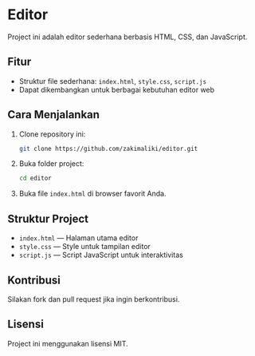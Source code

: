 # Editor

Project ini adalah editor sederhana berbasis HTML, CSS, dan JavaScript.

## Fitur
- Struktur file sederhana: `index.html`, `style.css`, `script.js`
- Dapat dikembangkan untuk berbagai kebutuhan editor web

## Cara Menjalankan
1. Clone repository ini:
   ```bash
   git clone https://github.com/zakimaliki/editor.git
   ```
2. Buka folder project:
   ```bash
   cd editor
   ```
3. Buka file `index.html` di browser favorit Anda.

## Struktur Project
- `index.html`  — Halaman utama editor
- `style.css`   — Style untuk tampilan editor
- `script.js`   — Script JavaScript untuk interaktivitas

## Kontribusi
Silakan fork dan pull request jika ingin berkontribusi.

## Lisensi
Project ini menggunakan lisensi MIT. 
